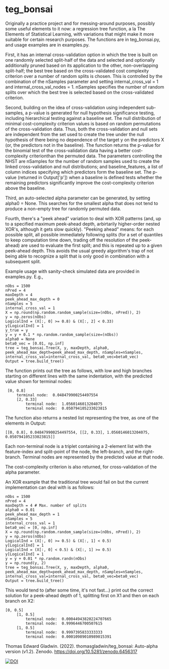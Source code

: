 # teg_bonsai

Originally a practice project and for messing-around purposes, possibly some useful elements to it now: a regression tree function, a la The Elements of Statistical Learning, with variations that might make it more suitable for certain research purposes. The functions are in teg_bonsai.py, and usage examples are in examples.py.

First, it has an internal cross-validation option in which the tree is built on one randomly selected split-half of the data and selected and optionally additionally pruned based on its application to the other, non-overlapping split-half; the best tree based on the cross-validated cost complexity criterion over a number of random splits is chosen. This is controlled by the combination of the nSamples parameter and setting internal_cross_val = 1 and internal_cross_val_nodes = 1. nSamples specifies the number of random splits over which the best tree is selected based on the cross-validated criterion.

Second, building on the idea of cross-validation using independent sub-samples, a p-value is generated for null hypothesis significance testing, including hierarchical testing against a baseline set. The null distribution of minimal cost-complexity criterion values is based on random permutations of the cross-validation data. Thus, both the cross-validation and null sets are independent from the set used to create the tree under the null hypothesis of there being no dependence of the target y on the predictors X (or, the predictors not in the baseline). The function returns the p-value for the binomial test of the cross-validation data having a better cost-complexity criterionthan the permuted data. The parameters controlling the NHST are nSamples for the number of random samples used to create the linked cross-validation and null distributions; and baseline_features, a list of column indices specifying which predictors form the baseline set. The p-value (returned in Output['p']) when a baseline is defined tests whether the remaining predictors significantly improve the cost-complexity criterion above the baseline.

Third, an auto-selected alpha parameter can be generated, by setting alpha0 = None. This searches for the smallest alpha that does not tend to produce a non-empty tree for randomly permuted data.

Fourth, there's a "peek ahead" variation to deal with XOR patterns (and, up to a specified maximum peek-ahead depth, arbirtarily higher-order nested XOR's, although it gets slow quickly). "Peeking ahead" means: for each possible split, all possible immediately following splits (for a set of quantiles to keep computation time down, trading off the resolution of the peek-ahead) are used to evaluate the first split; and this is repeated up to a given peek-ahead depth. This avoids the usual greedy algorithm's trap of not being able to recognize a split that is only good in combination with a subsequent split.

Example usage with sanity-check simulated data are provided in examples.py. E.g.,

```
nObs = 1500
nPred = 4
maxDepth = 4
peek_ahead_max_depth = 0
nSamples = 5
internal_cross_val = 1
X = np.round(np.random.random_sample(size=(nObs, nPred)), 2)
y = np.zeros(nObs)
LogicalInd = (X[:, 0] >= 0.8) & (X[:, 2] < 0.33)
y[LogicalInd] = 1
y_true = y
y = y + 0.1 * np.random.random_sample(size=(nObs))
alpha0 = None
beta0_vec = [0.01, np.inf]
tree = teg_bonsai.Tree(X, y, maxDepth, alpha0, peek_ahead_max_depth=peek_ahead_max_depth, nSamples=nSamples, internal_cross_val=internal_cross_val, beta0_vec=beta0_vec)
Output = tree.build_tree()
```
The function prints out the tree as follows, with low and high branches starting on different lines with the same indentation, with the predicted value shown for terminal nodes:

```
 [0, 0.8]
	 terminal node:  0.048479900254497554
	 [2, 0.33]
		 terminal node:  1.0560146013204075
		 terminal node:  0.050794105233023815

```

The function also returns a nested list representing the tree, as one of the elements in Output:

`[[0, 0.8], 0.048479900254497554, [[2, 0.33], 1.0560146013204075, 0.050794105233023815]]`

Each non-terminal node is a triplet containing a 2-element list with the feature-index and split-point of the node, the left-branch, and the right-branch. Terminal nodes are represented by the predicted value at that node.

The cost-complexity criterion is also returned, for cross-validation of the alpha parameter.

An XOR example that the traditional tree would fail on but the current implementation can deal with is as follows:

```
nObs = 1500
nPred = 4
maxDepth = 4 # Max. number of splits
alpha0 = 0.01
peek_ahead_max_depth = 1
nSamples = 5
internal_cross_val = 1
beta0_vec = [0, np.inf]
X = np.round(np.random.random_sample(size=(nObs, nPred)), 2)
y = np.zeros(nObs)
LogicalInd = (X[:, 0] >= 0.5) & (X[:, 1] < 0.5)
y[LogicalInd] = 1
LogicalInd = (X[:, 0] < 0.5) & (X[:, 1] >= 0.5)
y[LogicalInd] = 1
y = y + 0.01 * np.random.randn(nObs)
y = np.round(y, 2)
tree = teg_bonsai.Tree(X, y, maxDepth, alpha0, peek_ahead_max_depth=peek_ahead_max_depth, nSamples=nSamples, internal_cross_val=internal_cross_val, beta0_vec=beta0_vec)
Output = tree.build_tree()
```

This would tend to  (after some time, it's not fast...) print out the correct solution for a peek-ahead depth of 1, splitting first on X1 and then on each branch on X2:

```
[0, 0.5]
	 [1, 0.5]
		 terminal node:  0.00044943820224707665
		 terminal node:  0.9996446700507615
	 [1, 0.5]
		 terminal node:  0.9997395833333333
		 terminal node:  0.00010989010989015391

```

Thomas Edward Gladwin. (2022). thomasgladwin/teg_bonsai: Auto-alpha version (v1.2). Zenodo. https://doi.org/10.5281/zenodo.6456317

[![DOI](https://zenodo.org/badge/458932097.svg)](https://zenodo.org/badge/latestdoi/458932097)
